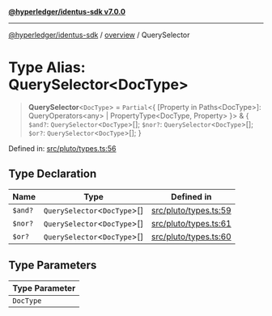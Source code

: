 [**@hyperledger/identus-sdk v7.0.0**](../../README.md)

***

[@hyperledger/identus-sdk](../../README.md) / [overview](../README.md) / QuerySelector

# Type Alias: QuerySelector\<DocType\>

> **QuerySelector**\<`DocType`\> = `Partial`\<\{ \[Property in Paths\<DocType\>\]: QueryOperators\<any\> \| PropertyType\<DocType, Property\> \}\> & \{ `$and?`: `QuerySelector`\<`DocType`\>[]; `$nor?`: `QuerySelector`\<`DocType`\>[]; `$or?`: `QuerySelector`\<`DocType`\>[]; \}

Defined in: [src/pluto/types.ts:56](https://github.com/hyperledger/identus-edge-agent-sdk-ts/blob/96423ee84b124a31ce63036d9d623d1cb73a13c2/src/pluto/types.ts#L56)

## Type Declaration

| Name | Type | Defined in |
| ------ | ------ | ------ |
| `$and?` | `QuerySelector`\<`DocType`\>[] | [src/pluto/types.ts:59](https://github.com/hyperledger/identus-edge-agent-sdk-ts/blob/96423ee84b124a31ce63036d9d623d1cb73a13c2/src/pluto/types.ts#L59) |
| `$nor?` | `QuerySelector`\<`DocType`\>[] | [src/pluto/types.ts:61](https://github.com/hyperledger/identus-edge-agent-sdk-ts/blob/96423ee84b124a31ce63036d9d623d1cb73a13c2/src/pluto/types.ts#L61) |
| `$or?` | `QuerySelector`\<`DocType`\>[] | [src/pluto/types.ts:60](https://github.com/hyperledger/identus-edge-agent-sdk-ts/blob/96423ee84b124a31ce63036d9d623d1cb73a13c2/src/pluto/types.ts#L60) |

## Type Parameters

| Type Parameter |
| ------ |
| `DocType` |
